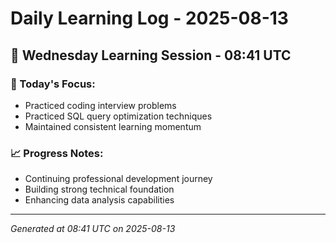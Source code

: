 # Daily Learning Log - 2025-08-13

## 📅 Wednesday Learning Session - 08:41 UTC

### 🎯 Today's Focus:
- Practiced coding interview problems
- Practiced SQL query optimization techniques
- Maintained consistent learning momentum

### 📈 Progress Notes:
- Continuing professional development journey
- Building strong technical foundation
- Enhancing data analysis capabilities

---
*Generated at 08:41 UTC on 2025-08-13*
